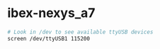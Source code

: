 # ibex-nexys_a7

```bash
# Look in /dev to see available ttyUSB devices
screen /dev/ttyUSB1 115200
```
